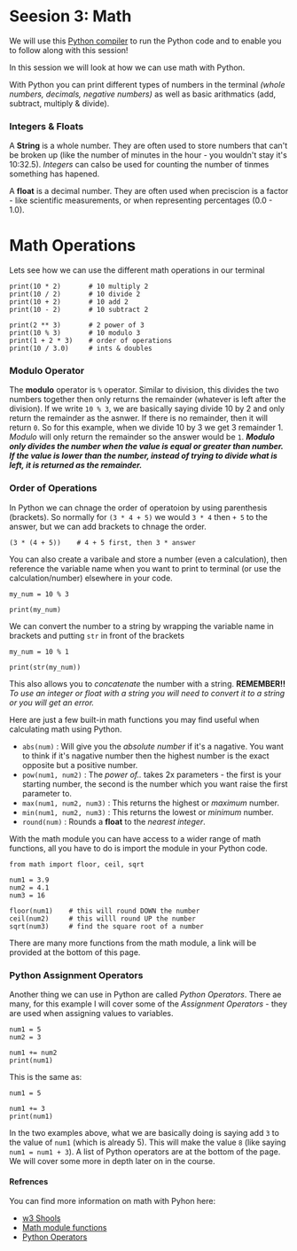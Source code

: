 # Seesion 3: Math #

We will use this [Python compiler](https://www.programiz.com/python-programming/online-compiler/) to run the Python code and to enable you to follow along with this session!

In this session we will look at how we can use math with Python.

With Python you can print different types of numbers in the terminal *(whole numbers, decimals, negative numbers)* as well as basic arithmatics (add, subtract, multiply & divide).

### Integers & Floats ###
A **String** is a whole number.
They are often used to store numbers that can't be broken up (like the number of minutes in the hour - you wouldn't stay it's 10:32.5).
*Integers* can calso be used for counting the number of tinmes something has hapened.

A **float** is a decimal number.
They are often used when preciscion is a factor - like scientific measurements, or when representing percentages (0.0 - 1.0).


# Math Operations #
Lets see how we can use the different math operations in our terminal 
```
print(10 * 2)       # 10 multiply 2
print(10 / 2)       # 10 divide 2
print(10 + 2)       # 10 add 2
print(10 - 2)       # 10 subtract 2

print(2 ** 3)       # 2 power of 3
print(10 % 3)       # 10 modulo 3
print(1 + 2 * 3)    # order of operations
print(10 / 3.0)     # ints & doubles
```

### Modulo Operator ###
The **modulo** operator is `%` operator.  Similar to division, this divides the two numbers together then only returns the remainder (whatever is left after the division).
If we write `10 % 3`, we are basically saying divide 10 by 2 and only return the remainder as the asnwer.  If there is no remainder, then it will return `0`.
So for this example, when we divide 10 by 3 we get 3 remainder 1.  *Modulo* will only return the remainder so the answer would be `1`. 
***Modulo only divides the number when the value is equal or greater than number.  If the value is lower than the number, instead of trying to divide what is left, it is returned as the remainder.***


### Order of Operations ###
In Python we can chnage the order of operatoion by using parenthesis (brackets).  So normally for `(3 * 4 + 5)` we would `3 * 4` then `+ 5` to the answer, but we can add brackets to chnage the order.
```
(3 * (4 + 5))    # 4 + 5 first, then 3 * answer
```

You can also create a varibale and store a number (even a calculation), then reference the variable name when you want to print to terminal (or use the calculation/number) elsewhere in your code.
```
my_num = 10 % 3

print(my_num)
```
We can convert the number to a string by wrapping the variable name in brackets and putting `str` in front of the brackets
```
my_num = 10 % 1

print(str(my_num))
```
This also allows you to *concatenate* the number with a string.
**REMEMBER!!** *To use an integer or float with a string you will need to convert it to a string or you will get an error.*

Here are just a few built-in math functions you may find useful when calculating math using Python.

- `abs(num)` : Will give you the *absolute number* if it's a nagative.  You want to think if it's nagative number then the highest number is the exact opposite but a positive number.
- `pow(num1, num2)` : The *power of..* takes 2x parameters - the first is your starting number, the second is the number which you want raise the first parameter to.
- `max(num1, num2, num3)` : This returns the highest or *maximum* number.
- `min(num1, num2, num3)` : This returns the lowest or *minimum* number.
- `round(num)` : Rounds a **float** to the *nearest integer*.

With the math module you can have access to a wider range of math functions, all you have to do is import the module in your Python code.
```
from math import floor, ceil, sqrt

num1 = 3.9
num2 = 4.1
num3 = 16

floor(num1)    # this will round DOWN the number
ceil(num2)     # this willl round UP the number
sqrt(num3)     # find the square root of a number
```
There are many more functions from the math module, a link will be provided at the bottom of this page.

### Python Assignment Operators ###
Another thing we can use in Python are called *Python Operators*. There ae many, for this example I will cover some of the *Assignment Operators* - they are used when assigning values to variables.
```
num1 = 5
num2 = 3

num1 += num2
print(num1)
```
This is the same as:
```
num1 = 5

num1 += 3
print(num1)
```
In the two examples above, what we are basically doing is saying add `3` to the value of `num1` (which is already 5).  This will make the value `8` (like saying `num1 = num1 + 3`).
A list of Python operators are at the bottom of the page.  We will cover some more in depth later on in the course.

#### Refrences ###
You can find more information on math with Pyhon here:
- [w3 Shools](https://www.w3schools.com/python/python_math.asp)
- [Math module functions](https://www.w3schools.com/python/module_math.asp)
- [Python Operators](https://www.w3schools.com/python/python_operators.asp)
